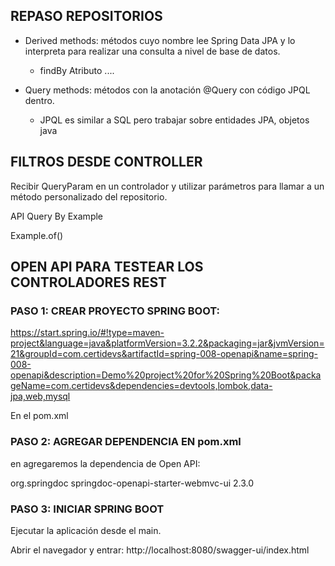 

## REPASO REPOSITORIOS

* Derived methods: métodos cuyo nombre lee Spring Data JPA y lo interpreta para realizar una consulta a nivel de base de datos.

    * findBy Atributo ....


* Query methods: métodos con la anotación @Query con código JPQL dentro. 
    * JPQL es similar a SQL pero trabajar sobre entidades JPA, objetos java


## FILTROS DESDE CONTROLLER

Recibir QueryParam en un controlador y utilizar parámetros para llamar a un método personalizado del repositorio.

API Query By Example

Example.of()


## OPEN API PARA TESTEAR LOS CONTROLADORES REST


### PASO 1: CREAR PROYECTO SPRING BOOT:

https://start.spring.io/#!type=maven-project&language=java&platformVersion=3.2.2&packaging=jar&jvmVersion=21&groupId=com.certidevs&artifactId=spring-008-openapi&name=spring-008-openapi&description=Demo%20project%20for%20Spring%20Boot&packageName=com.certidevs&dependencies=devtools,lombok,data-jpa,web,mysql

En el pom.xml


### PASO 2: AGREGAR DEPENDENCIA EN pom.xml

en <dependencies> agregaremos la dependencia de Open API:

<dependency>
    <groupId>org.springdoc</groupId>
    <artifactId>springdoc-openapi-starter-webmvc-ui</artifactId>
    <version>2.3.0</version>
</dependency>

### PASO 3: INICIAR SPRING BOOT

Ejecutar la aplicación desde el main.

Abrir el navegador y entrar: http://localhost:8080/swagger-ui/index.html


